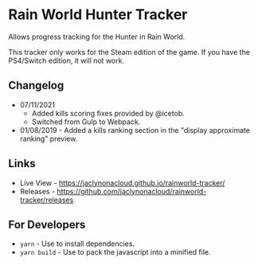 # Rain World Hunter Tracker
Allows progress tracking for the Hunter in Rain World.

This tracker only works for the Steam edition of the game. If you have the PS4/Switch edition, it will not work.

## Changelog
- 07/11/2021
    - Added kills scoring fixes provided by @icetob.
    - Switched from Gulp to Webpack.
- 01/08/2019 - Added a kills ranking section in the "display approximate ranking" preview.

## Links
- Live View - https://jaclynonacloud.github.io/rainworld-tracker/
- Releases - https://github.com/jaclynonacloud/rainworld-tracker/releases



## For Developers
- `yarn` - Use to install dependencies.
- `yarn build` - Use to pack the javascript into a minified file.
